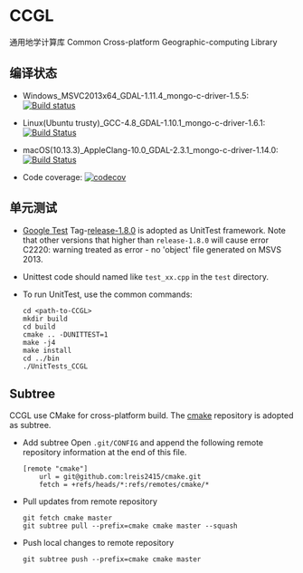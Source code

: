 # CCGL
通用地学计算库
Common Cross-platform Geographic-computing Library

## 编译状态

+ Windows_MSVC2013x64_GDAL-1.11.4_mongo-c-driver-1.5.5: [![Build status](https://ci.appveyor.com/api/projects/status/b239pv4qvvxxythk/branch/master?svg=true)](https://ci.appveyor.com/project/crazyzlj/ccgl/branch/master)
+ Linux(Ubuntu trusty)_GCC-4.8_GDAL-1.10.1_mongo-c-driver-1.6.1: [![Build Status](http://badges.herokuapp.com/travis/crazyzlj/CCGL?branch=master&env=BUILD_NAME=linux_gcc&label=linux_gcc)](https://travis-ci.org/crazyzlj/CCGL)
+ macOS(10.13.3)_AppleClang-10.0_GDAL-2.3.1_mongo-c-driver-1.14.0: [![Build Status](http://badges.herokuapp.com/travis/crazyzlj/CCGL?branch=master&env=BUILD_NAME=osx_clang&label=osx_clang)](https://travis-ci.org/crazyzlj/CCGL)

+ Code coverage: [![codecov](https://codecov.io/gh/crazyzlj/CCGL/branch/master/graph/badge.svg)](https://codecov.io/gh/crazyzlj/CCGL)

## 单元测试
+ [Google Test](https://github.com/google/googletest) Tag-[release-1.8.0](https://github.com/google/googletest/tree/release-1.8.0) is adopted as UnitTest framework. Note that other versions that higher than `release-1.8.0` will cause error C2220: warning treated as error - no 'object' file generated on MSVS 2013.
+ Unittest code should named like `test_xx.cpp` in the `test` directory.
+ To run UnitTest, use the common commands:

  ```
  cd <path-to-CCGL>
  mkdir build
  cd build
  cmake .. -DUNITTEST=1
  make -j4
  make install
  cd ../bin
  ./UnitTests_CCGL
   ```

## Subtree

CCGL use CMake for cross-platform build. The [cmake](https://github.com/lreis2415/cmake) repository is adopted as subtree.

+ Add subtree
Open `.git/CONFIG` and append the following remote repository
information at the end of this file.

  ```
  [remote "cmake"]
      url = git@github.com:lreis2415/cmake.git
      fetch = +refs/heads/*:refs/remotes/cmake/*
  ```

+ Pull updates from remote repository

  ```
  git fetch cmake master
  git subtree pull --prefix=cmake cmake master --squash
  ```

+ Push local changes to remote repository

  ```
  git subtree push --prefix=cmake cmake master
  ```

